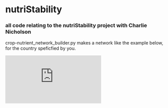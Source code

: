 # nutriStability


### all code relating to the nutriStability project with Charlie Nicholson

crop-nutrient_network_builder.py makes a network like the example below, for the country speficfied by you.

![example](http://www.uvm.edu/~bfemery/nigeria_bipartite-narrow.pdf)
